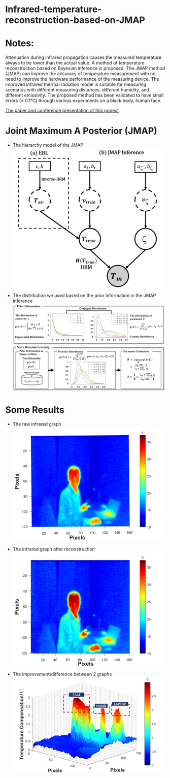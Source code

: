 # Infrared-temperature-reconstruction-based-on-JMAP

# Notes:
Attenuation during infrared propagation causes the measured temperature always to be lower than the actual value.  A method of temperature reconstruction based on Bayesian inference is proposed. The JMAP method (JMAP) can improve the accuracy of temperature measurement with no need to improve the hardware performance of the measuring device. The improved infrared thermal radiation model is suitable for measuring scenarios  with different measuring distances, different humidity, and different emissivity. The proposed method has been validated to have small errors (≤ 0.1℃) through various experiments on a black body, human face.

[The paper and conference presentation of this project](https://www.spiedigitallibrary.org/conference-proceedings-of-spie/11559/2574940/High-precision-thermography-based-on-JMAP-inference-for-human-face/10.1117/12.2574940.short?SSO=1)



# Joint Maximum A Posterior (JMAP)
- The hierarchy model of the JMAP
![model](hierarchy%20model.png)
- The distribution we used based on the prior information in the JMAP inference
![process](process.png)

# Some Results
- The raw infrared graph
![raw](Raw.png)

- The infrared graph after reconstruction
![reconstruction](After%20reconstruction.png)

- The improvement\difference between 2 graphs
![diff](DIff.png)

